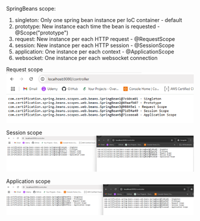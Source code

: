 SpringBeans scope:

1. singleton: Only one spring bean instance per IoC container - default
2. prototype: New instance each time the bean is requested -  @Scope("prototype")
3. request: New instance per each HTTP request - @RequestScope
4. session: New instance per each HTTP session - @SessionScope
5. application: One instance per each context - @ApplicationScope
6. websocket: One instance per each websocket connection

Request scope
![img.png](img.png)

Session scope
![img_1.png](img_1.png)

Application scope
![img_2.png](img_2.png)